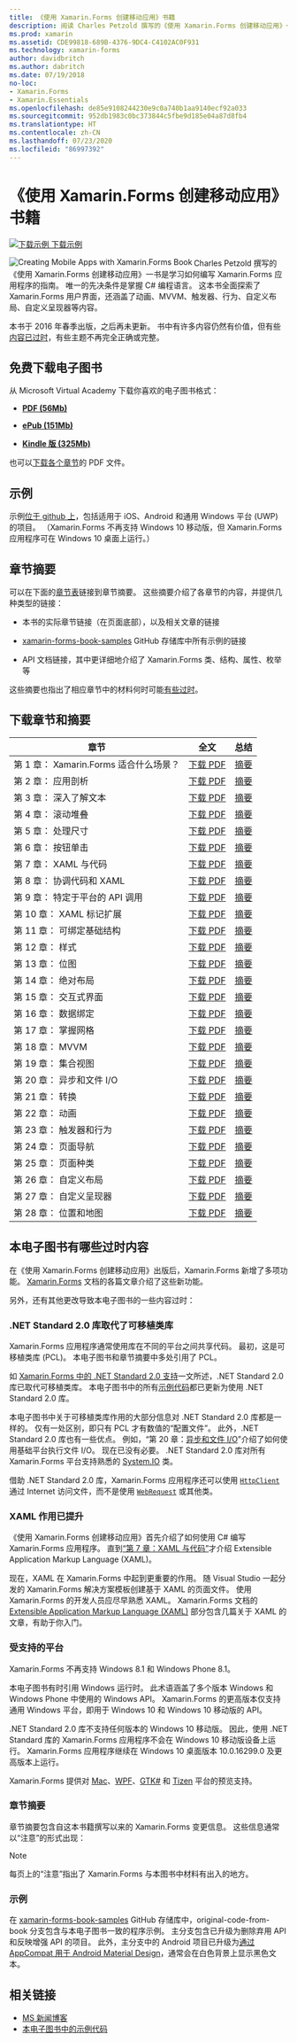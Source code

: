 ```yaml
---
title: 《使用 Xamarin.Forms 创建移动应用》书籍
description: 阅读 Charles Petzold 撰写的《使用 Xamarin.Forms 创建移动应用》一书的电子版，了解如何开发 Xamarin.Forms 应用程序。
ms.prod: xamarin
ms.assetid: CDE99818-689B-4376-9DC4-C4102AC0F931
ms.technology: xamarin-forms
author: davidbritch
ms.author: dabritch
ms.date: 07/19/2018
no-loc:
- Xamarin.Forms
- Xamarin.Essentials
ms.openlocfilehash: de85e9108244230e9c0a740b1aa9140ecf92a033
ms.sourcegitcommit: 952db1983c0bc373844c5fbe9d185e04a87d8fb4
ms.translationtype: HT
ms.contentlocale: zh-CN
ms.lasthandoff: 07/23/2020
ms.locfileid: "86997392"
---
```

# <a name="creating-mobile-apps-with-no-locxamarinforms-book"></a>《使用 Xamarin.Forms 创建移动应用》书籍

[![下载示例](~/media/shared/download.png) 下载示例](https://github.com/xamarin/xamarin-forms-book-samples)

<img src="images/cover-sml.png" title="《使用 Xamarin.Forms 创建移动应用》书籍" alt="Creating Mobile Apps with Xamarin.Forms Book" align="left" />Charles Petzold 撰写的《使用 Xamarin.Forms 创建移动应用》一书是学习如何编写 Xamarin.Forms 应用程序的指南。 唯一的先决条件是掌握 C# 编程语言。 这本书全面探索了 Xamarin.Forms 用户界面，还涵盖了动画、MVVM、触发器、行为、自定义布局、自定义呈现器等内容。

本书于 2016 年春季出版，之后再未更新。 书中有许多内容仍然有价值，但有些[内容已过时](#ways-in-which-the-book-is-outdated)，有些主题不再完全正确或完整。

## <a name="download-ebook-for-free"></a>免费下载电子图书

从 Microsoft Virtual Academy 下载你喜欢的电子图书格式：

- [**PDF (56Mb)** ](https://aka.ms/xamformsebook)

- [**ePub (151Mb)** ](https://aka.ms/xamebook/epub)

- [**Kindle 版 (325Mb)** ](https://aka.ms/xamebook/mobi)

也可以[下载各个章节](#download-chapters-and-summaries)的 PDF 文件。

## <a name="samples"></a>示例

示例[位于 github 上](https://github.com/xamarin/xamarin-forms-book-samples)，包括适用于 iOS、Android 和通用 Windows 平台 (UWP) 的项目。 （Xamarin.Forms 不再支持 Windows 10 移动版，但 Xamarin.Forms 应用程序可在 Windows 10 桌面上运行。）

## <a name="chapter-summaries"></a>章节摘要

可以在下面的[章节表](#download-chapters-and-summaries)链接到章节摘要。 这些摘要介绍了各章节的内容，并提供几种类型的链接：

- 本书的实际章节链接（在页面底部），以及相关文章的链接

- [xamarin-forms-book-samples](https://github.com/xamarin/xamarin-forms-book-samples) GitHub 存储库中所有示例的链接

- API 文档链接，其中更详细地介绍了 Xamarin.Forms 类、结构、属性、枚举等

这些摘要也指出了相应章节中的材料何时可能[有些过时](#ways-in-which-the-book-is-outdated)。

## <a name="download-chapters-and-summaries"></a>下载章节和摘要

| 章节 | 全文 | 总结 |
| ------- | ------------- | ------- |
| 第 1 章： Xamarin.Forms 适合什么场景？ | [下载 PDF](https://download.xamarin.com/developer/xamarin-forms-book/XamarinFormsBook-Ch01-Apr2016.pdf) | [摘要](summaries/chapter01.md) |
| 第 2 章： 应用剖析 | [下载 PDF](https://download.xamarin.com/developer/xamarin-forms-book/XamarinFormsBook-Ch02-Apr2016.pdf) | [摘要](summaries/chapter02.md) |
| 第 3 章： 深入了解文本 | [下载 PDF](https://download.xamarin.com/developer/xamarin-forms-book/XamarinFormsBook-Ch03-Apr2016.pdf) | [摘要](summaries/chapter03.md) |
| 第 4 章： 滚动堆叠 | [下载 PDF](https://download.xamarin.com/developer/xamarin-forms-book/XamarinFormsBook-Ch04-Apr2016.pdf) | [摘要](summaries/chapter04.md) |
| 第 5 章： 处理尺寸 | [下载 PDF](https://download.xamarin.com/developer/xamarin-forms-book/XamarinFormsBook-Ch05-Apr2016.pdf) | [摘要](summaries/chapter05.md) |
| 第 6 章： 按钮单击 | [下载 PDF](https://download.xamarin.com/developer/xamarin-forms-book/XamarinFormsBook-Ch06-Apr2016.pdf) | [摘要](summaries/chapter06.md) |
| 第 7 章： XAML 与代码 | [下载 PDF](https://download.xamarin.com/developer/xamarin-forms-book/XamarinFormsBook-Ch07-Apr2016.pdf) | [摘要](summaries/chapter07.md) |
| 第 8 章： 协调代码和 XAML | [下载 PDF](https://download.xamarin.com/developer/xamarin-forms-book/XamarinFormsBook-Ch08-Apr2016.pdf) | [摘要](summaries/chapter08.md) |
| 第 9 章： 特定于平台的 API 调用 | [下载 PDF](https://download.xamarin.com/developer/xamarin-forms-book/XamarinFormsBook-Ch09-Apr2016.pdf) | [摘要](summaries/chapter09.md) |
| 第 10 章： XAML 标记扩展 | [下载 PDF](https://download.xamarin.com/developer/xamarin-forms-book/XamarinFormsBook-Ch10-Apr2016.pdf) | [摘要](summaries/chapter10.md) |
| 第 11 章： 可绑定基础结构 | [下载 PDF](https://download.xamarin.com/developer/xamarin-forms-book/XamarinFormsBook-Ch11-Apr2016.pdf) | [摘要](summaries/chapter11.md) |
| 第 12 章： 样式 | [下载 PDF](https://download.xamarin.com/developer/xamarin-forms-book/XamarinFormsBook-Ch12-Apr2016.pdf) | [摘要](summaries/chapter12.md) |
| 第 13 章： 位图 | [下载 PDF](https://download.xamarin.com/developer/xamarin-forms-book/XamarinFormsBook-Ch13-Apr2016.pdf) | [摘要](summaries/chapter13.md) |
| 第 14 章： 绝对布局 | [下载 PDF](https://download.xamarin.com/developer/xamarin-forms-book/XamarinFormsBook-Ch14-Apr2016.pdf) | [摘要](summaries/chapter14.md) |
| 第 15 章： 交互式界面 | [下载 PDF](https://download.xamarin.com/developer/xamarin-forms-book/XamarinFormsBook-Ch15-Apr2016.pdf) | [摘要](summaries/chapter15.md) |
| 第 16 章： 数据绑定 | [下载 PDF](https://download.xamarin.com/developer/xamarin-forms-book/XamarinFormsBook-Ch16-Apr2016.pdf) | [摘要](summaries/chapter16.md) |
| 第 17 章： 掌握网格 | [下载 PDF](https://download.xamarin.com/developer/xamarin-forms-book/XamarinFormsBook-Ch17-Apr2016.pdf) | [摘要](summaries/chapter17.md) |
| 第 18 章： MVVM | [下载 PDF](https://download.xamarin.com/developer/xamarin-forms-book/XamarinFormsBook-Ch18-Apr2016.pdf) | [摘要](summaries/chapter18.md) |
| 第 19 章： 集合视图 | [下载 PDF](https://download.xamarin.com/developer/xamarin-forms-book/XamarinFormsBook-Ch19-Apr2016.pdf) | [摘要](summaries/chapter19.md) |
| 第 20 章： 异步和文件 I/O | [下载 PDF](https://download.xamarin.com/developer/xamarin-forms-book/XamarinFormsBook-Ch20-Apr2016.pdf) | [摘要](summaries/chapter20.md) |
| 第 21 章： 转换 | [下载 PDF](https://download.xamarin.com/developer/xamarin-forms-book/XamarinFormsBook-Ch21-Apr2016.pdf) | [摘要](summaries/chapter21.md) |
| 第 22 章： 动画 | [下载 PDF](https://download.xamarin.com/developer/xamarin-forms-book/XamarinFormsBook-Ch22-Apr2016.pdf) | [摘要](summaries/chapter22.md) |
| 第 23 章： 触发器和行为 | [下载 PDF](https://download.xamarin.com/developer/xamarin-forms-book/XamarinFormsBook-Ch23-Apr2016.pdf) | [摘要](summaries/chapter23.md) |
| 第 24 章： 页面导航 | [下载 PDF](https://download.xamarin.com/developer/xamarin-forms-book/XamarinFormsBook-Ch24-Apr2016.pdf) | [摘要](summaries/chapter24.md) |
| 第 25 章： 页面种类 | [下载 PDF](https://download.xamarin.com/developer/xamarin-forms-book/XamarinFormsBook-Ch25-Apr2016.pdf) | [摘要](summaries/chapter25.md) |
| 第 26 章： 自定义布局 | [下载 PDF](https://download.xamarin.com/developer/xamarin-forms-book/XamarinFormsBook-Ch26-Apr2016.pdf) | [摘要](summaries/chapter26.md) |
| 第 27 章： 自定义呈现器 | [下载 PDF](https://download.xamarin.com/developer/xamarin-forms-book/XamarinFormsBook-Ch27-Apr2016.pdf) | [摘要](summaries/chapter27.md) |
| 第 28 章： 位置和地图 | [下载 PDF](https://download.xamarin.com/developer/xamarin-forms-book/XamarinFormsBook-Ch28-Aug2016.pdf) | [摘要](summaries/chapter28.md) |

## <a name="ways-in-which-the-book-is-outdated"></a>本电子图书有哪些过时内容

在《使用 Xamarin.Forms 创建移动应用》出版后，Xamarin.Forms 新增了多项功能。 [Xamarin.Forms](/xamarin/) 文档的各篇文章介绍了这些新功能。

另外，还有其他更改导致本电子图书的一些内容过时：

### <a name="net-standard-20-libraries-have-replaced-portable-class-libraries"></a>.NET Standard 2.0 库取代了可移植类库

Xamarin.Forms 应用程序通常使用库在不同的平台之间共享代码。 最初，这是可移植类库 (PCL)。 本电子图书和章节摘要中多处引用了 PCL。

如 [Xamarin.Forms 中的 .NET Standard 2.0 支持](~/xamarin-forms/internals/net-standard.md)一文所述，.NET Standard 2.0 库已取代可移植类库。 本电子图书中的所有[示例代码](https://github.com/xamarin/xamarin-forms-book-samples)都已更新为使用 .NET Standard 2.0 库。

本电子图书中关于可移植类库作用的大部分信息对 .NET Standard 2.0 库都是一样的。 仅有一处区别，即只有 PCL 才有数值的“配置文件”。 此外，.NET Standard 2.0 库也有一些优点。 例如，“第 20 章：[异步和文件 I/O](summaries/chapter20.md)”介绍了如何使用基础平台执行文件 I/O。 现在已没有必要。 .NET Standard 2.0 库对所有 Xamarin.Forms 平台支持熟悉的 [System.IO](xref:System.IO) 类。

借助 .NET Standard 2.0 库，Xamarin.Forms 应用程序还可以使用 [`HttpClient`](xref:System.Net.Http.HttpClient) 通过 Internet 访问文件，而不是使用 [`WebRequest`](xref:System.Net.WebRequest) 或其他类。

### <a name="the-role-of-xaml-has-been-elevated"></a>XAML 作用已提升

《使用 Xamarin.Forms 创建移动应用》首先介绍了如何使用 C# 编写 Xamarin.Forms 应用程序。 直到[“第 7 章：XAML 与代码”](summaries/chapter07.md)才介绍 Extensible Application Markup Language (XAML)。

现在，XAML 在 Xamarin.Forms 中起到更重要的作用。 随 Visual Studio 一起分发的 Xamarin.Forms 解决方案模板创建基于 XAML 的页面文件。 使用 Xamarin.Forms 的开发人员应尽早熟悉 XAML。 Xamarin.Forms 文档的 [Extensible Application Markup Language (XAML)](~/xamarin-forms/xaml/index.yml) 部分包含几篇关于 XAML 的文章，有助于你入门。

### <a name="supported-platforms"></a>受支持的平台

Xamarin.Forms 不再支持 Windows 8.1 和 Windows Phone 8.1。

本电子图书有时引用 Windows 运行时。 此术语涵盖了多个版本 Windows 和 Windows Phone 中使用的 Windows API。 Xamarin.Forms 的更高版本仅支持通用 Windows 平台，即用于 Windows 10 和 Windows 10 移动版的 API。

.NET Standard 2.0 库不支持任何版本的 Windows 10 移动版。 因此，使用 .NET Standard 库的 Xamarin.Forms 应用程序不会在 Windows 10 移动版设备上运行。 Xamarin.Forms 应用程序继续在 Windows 10 桌面版本 10.0.16299.0 及更高版本上运行。

Xamarin.Forms 提供对 [Mac](~/xamarin-forms/platform/other/mac.md)、[WPF](~/xamarin-forms/platform/other/wpf.md)、[GTK#](~/xamarin-forms/platform/other/gtk.md) 和 [Tizen](~/xamarin-forms/platform/other/tizen.md) 平台的预览支持。

### <a name="chapter-summaries"></a>章节摘要

章节摘要包含自这本书籍撰写以来的 Xamarin.Forms 变更信息。 这些信息通常以“注意”的形式出现：

> [!NOTE]
> 每页上的“注意”指出了 Xamarin.Forms 与本图书中材料有出入的地方。

### <a name="samples"></a>示例

在 [xamarin-forms-book-samples](https://github.com/xamarin/xamarin-forms-book-samples) GitHub 存储库中，original-code-from-book 分支包含与本电子图书一致的程序示例。 主分支包含已升级为删除弃用 API 和反映增强 API 的项目。 此外，主分支中的 Android 项目已升级为[通过 AppCompat 用于 Android Material Design](~/xamarin-forms/platform/android/index.md)，通常会在白色背景上显示黑色文本。

## <a name="related-links"></a>相关链接

- [MS 新闻博客](https://blogs.msdn.microsoft.com/microsoft_press/2016/03/31/free-ebook-creating-mobile-apps-with-xamarin-forms/)
- [本电子图书中的示例代码](https://github.com/xamarin/xamarin-forms-book-samples)
